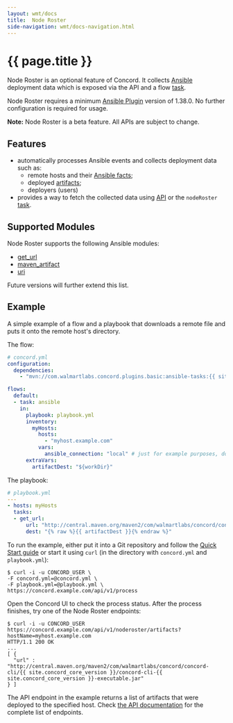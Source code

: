 ```yaml
---
layout: wmt/docs
title:  Node Roster
side-navigation: wmt/docs-navigation.html
---
```


# {{ page.title }}

Node Roster is an optional feature of Concord. It collects
[Ansible](../plugins/ansible.html) deployment data which is exposed via the API
and a flow [task](../plugins/node-roster.html).

Node Roster requires a minimum [Ansible Plugin](../plugins/ansible.html)
version of 1.38.0. No further configuration is required for usage.

**Note:** Node Roster is a beta feature. All APIs are subject to change.

## Features

- automatically processes Ansible events and collects deployment data such as:
    - remote hosts and their [Ansible facts](https://docs.ansible.com/ansible/latest/user_guide/playbooks_variables.html#variables-discovered-from-systems-facts);
    - deployed [artifacts](#supported-modules);
    - deployers (users)
- provides a way to fetch the collected data using [API](../api/node-roster.html)
    or the `nodeRoster` [task](../plugins/node-roster.html).

## Supported Modules

Node Roster supports the following Ansible modules:
- [get_url](https://docs.ansible.com/ansible/latest/modules/get_url_module.html)
- [maven_artifact](https://docs.ansible.com/ansible/latest/modules/maven_artifact_module.html)
- [uri](https://docs.ansible.com/ansible/latest/modules/uri_module.html)

Future versions will further extend this list. 

## Example

A simple example of a flow and a playbook that downloads a remote file and puts
it onto the remote host's directory.

The flow:
```yaml
# concord.yml
configuration:
  dependencies:
    - "mvn://com.walmartlabs.concord.plugins.basic:ansible-tasks:{{ site.concord_core_version }}"

flows:
  default:
  - task: ansible
    in:
      playbook: playbook.yml
      inventory:
        myHosts:
          hosts:
            - "myhost.example.com"
          vars:
            ansible_connection: "local" # just for example purposes, don't actually connect
      extraVars:
        artifactDest: "${workDir}"
```

The playbook:
```yaml
# playbook.yml
---
- hosts: myHosts
  tasks:
  - get_url:
      url: "http://central.maven.org/maven2/com/walmartlabs/concord/concord-cli/{{ site.concord_core_version }}/concord-cli-{{ site.concord_core_version }}-executable.jar"
      dest: "{% raw %}{{ artifactDest }}{% endraw %}"
```

To run the example, either put it into a Git repository and follow
the [Quick Start guide](../getting-started/quickstart.html) or start it using `curl` (in the directory with
`concord.yml` and `playbook.yml`):
```
$ curl -i -u CONCORD_USER \
-F concord.yml=@concord.yml \
-F playbook.yml=@playbook.yml \
https://concord.example.com/api/v1/process 
```

Open the Concord UI to check the process status. After the process finishes,
try one of the Node Roster endpoints:
```
$ curl -i -u CONCORD_USER https://concord.example.com/api/v1/noderoster/artifacts?hostName=myhost.example.com
HTTP/1.1 200 OK
...
[ {
  "url" : "http://central.maven.org/maven2/com/walmartlabs/concord/concord-cli/{{ site.concord_core_version }}/concord-cli-{{ site.concord_core_version }}-executable.jar"
} ]
```

The API endpoint in the example returns a list of artifacts that were deployed
to the specified host. Check [the API documentation](../api/node-roster.html)
for the complete list of endpoints.
